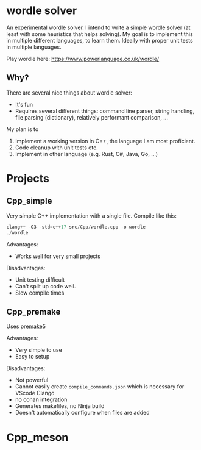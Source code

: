 # wordle solver

An experimental wordle solver. I intend to write a simple wordle solver (at least with some heuristics that helps solving). My goal is to implement
this in multiple different languages, to learn them. Ideally with proper unit tests in multiple languages.

Play wordle here: https://www.powerlanguage.co.uk/wordle/

## Why?

There are several nice things about wordle solver:

* It's fun
* Requires several different things: command line parser, string handling, file parsing (dictionary), relatively performant comparison, ...

My plan is to

1. Implement a working version in C++, the language I am most proficient.
2. Code cleanup with unit tests etc.
3. Implement in other language (e.g. Rust, C#, Java, Go, ...)


# Projects

## Cpp_simple

Very simple C++ implementation with a single file. Compile like this:

```cpp
clang++ -O3 -std=c++17 src/Cpp/wordle.cpp -o wordle
./wordle
```

Advantages:
* Works well for very small projects

Disadvantages:
* Unit testing difficult
* Can't split up code well.
* Slow compile times

## Cpp_premake

Uses [premake5](https://premake.github.io/)

Advantages:
* Very simple to use
* Easy to setup

Disadvantages:
* Not powerful
* Cannot easily create `compile_commands.json` which is necessary for VScode Clangd
* no conan integration
* Generates makefiles, no Ninja build
* Doesn't automatically configure when files are added

# Cpp_meson